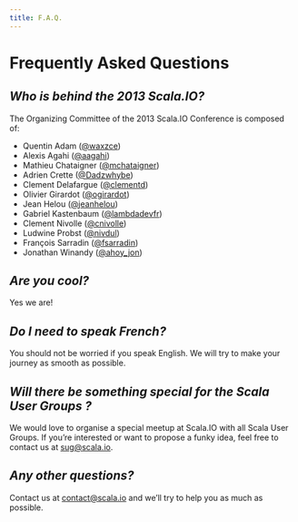 ```yaml
---
title: F.A.Q.
---
```


# Frequently Asked Questions

<em>Who is behind the 2013 Scala.IO?</em>
-------------------------
The Organizing Committee of the 2013 Scala.IO Conference is composed of:

* Quentin Adam ([@waxzce](http://twitter.com/waxzce))
* Alexis Agahi ([@aagahi](http://twitter.com/aagahi))
* Mathieu Chataigner ([@mchataigner](http://twitter.com/mchataigner))
* Adrien Crette ([@Dadzwhybe](http://twitter.com/Dadzwhybe))
* Clement Delafargue ([@clementd](http://twitter.com/clementd))
* Olivier Girardot ([@ogirardot](http://twitter.com/ogirardot))
* Jean Helou ([@jeanhelou](http://twitter.com/jeanhelou))
* Gabriel Kastenbaum ([@lambdadevfr](http://twitter.com/lambdadevfr))
* Clement Nivolle ([@cnivolle](http://twitter.com/cnivolle))
* Ludwine Probst ([@nivdul](http://twitter.com/nivdul))
* François Sarradin ([@fsarradin](http://twitter.com/fsarradin))
* Jonathan Winandy ([@ahoy_jon](http://twitter.com/ahoy_jon))

<em>Are you cool?</em>
---------------------------
Yes we are!

<em>Do I need to speak French?</em>
---------------------------
You should not be worried if you speak English. We will try to make your journey as smooth as possible.

<em>Will there be something special for the Scala User Groups ?</em>
---------------------------

We would love to organise a special meetup at Scala.IO with all Scala User Groups. If you’re interested or want to propose a funky idea, feel free to contact us at [sug@scala.io](mailto:sug@scala.io).

<em>Any other questions?</em>
---------------------------
Contact us at [contact@scala.io](mailto:contact@scala.io) and we’ll try to help you as much as possible.
